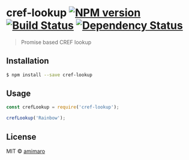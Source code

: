 # cref-lookup [![NPM version][npm-image]][npm-url] [![Build Status][travis-image]][travis-url] [![Dependency Status][daviddm-image]][daviddm-url]
> Promise based CREF lookup

## Installation

```sh
$ npm install --save cref-lookup
```

## Usage

```js
const crefLookup = require('cref-lookup');

crefLookup('Rainbow');
```
## License

MIT © [amimaro](amimaro.github.io)


[npm-image]: https://badge.fury.io/js/cref-lookup.svg
[npm-url]: https://npmjs.org/package/cref-lookup
[travis-image]: https://travis-ci.org/amimaro/cref-lookup.svg?branch=master
[travis-url]: https://travis-ci.org/amimaro/cref-lookup
[daviddm-image]: https://david-dm.org/amimaro/cref-lookup.svg?theme=shields.io
[daviddm-url]: https://david-dm.org/amimaro/cref-lookup
